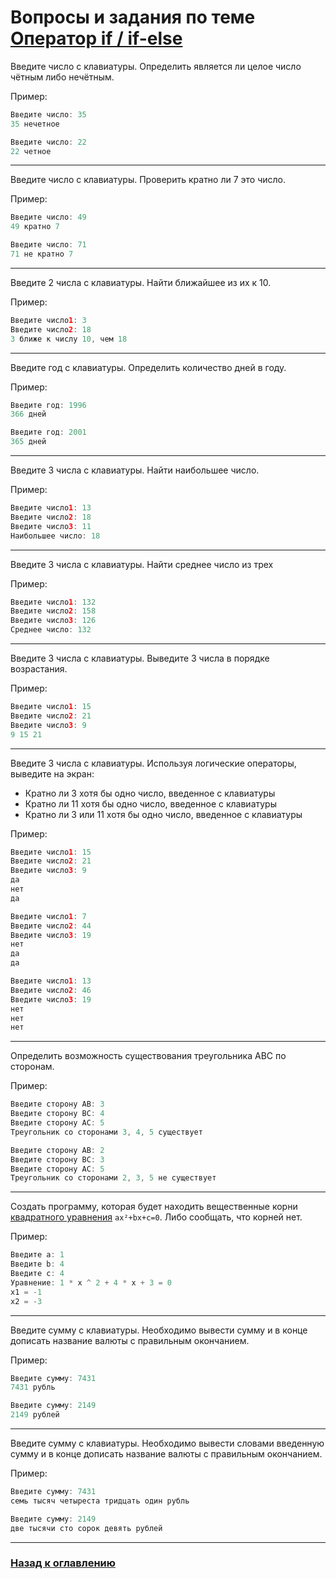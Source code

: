 # Вопросы и задания по теме [Оператор if / if-else](./if_else_operator.md)

Введите число с клавиатуры. Определить является ли целое число чётным либо нечётным.

Пример:

```java
Введите число: 35
35 нечетное
```

```java
Введите число: 22
22 четное
```

---

Введите число с клавиатуры. Проверить кратно ли 7 это число. 

Пример:

```java
Введите число: 49
49 кратно 7
```

```java
Введите число: 71
71 не кратно 7
```
---

Введите 2 числа с клавиатуры. Найти ближайшее из их к 10.

Пример:

```java
Введите число1: 3
Введите число2: 18
3 ближе к числу 10, чем 18
```

---

Введите год с клавиатуры. Определить количество дней в году.

Пример:

```java
Введите год: 1996
366 дней
```

```java
Введите год: 2001
365 дней
```

---

Введите 3 числа с клавиатуры. Найти наибольшее число.

Пример:

```java
Введите число1: 13
Введите число2: 18
Введите число3: 11
Наибольшее число: 18
```
---

Введите 3 числа с клавиатуры. Найти среднее число из трех

Пример:

```java
Введите число1: 132
Введите число2: 158
Введите число3: 126
Среднее число: 132
```

---

Введите 3 числа с клавиатуры. Выведите 3 числа в порядке возрастания.

Пример:

```java
Введите число1: 15
Введите число2: 21
Введите число3: 9
9 15 21
```

---

Введите 3 числа с клавиатуры. Используя логические операторы, выведите на экран:

- Кратно ли 3 хотя бы одно число, введенное с клавиатуры
- Кратно ли 11 хотя бы одно число, введенное с клавиатуры
- Кратно ли 3 или 11 хотя бы одно число, введенное с клавиатуры

Пример:

```java
Введите число1: 15
Введите число2: 21
Введите число3: 9
да
нет
да
```

```java
Введите число1: 7
Введите число2: 44
Введите число3: 19
нет
да
да
```

```java
Введите число1: 13
Введите число2: 46
Введите число3: 19
нет
нет
нет
```

---

Определить возможность существования треугольника ABC по сторонам.

Пример:

```java
Введите сторону AB: 3
Введите сторону BC: 4
Введите сторону AC: 5
Треугольник со сторонами 3, 4, 5 существует
```

```java
Введите сторону AB: 2
Введите сторону BC: 3
Введите сторону AC: 5
Треугольник со сторонами 2, 3, 5 не существует
```

---

Создать программу, которая будет находить вещественные корни [квадратного уравнения](http://ru.wikipedia.org/wiki/Квадратное_уравнение) `ax²+bx+c=0`.
Либо сообщать, что корней нет.

Пример:

```java
Введите a: 1
Введите b: 4
Введите c: 4
Уравнение: 1 * x ^ 2 + 4 * x + 3 = 0
x1 = -1 
x2 = -3
```

---

Введите сумму с клавиатуры. Необходимо вывести сумму и в конце дописать название валюты с правильным окончанием.

Пример:

```java
Введите сумму: 7431
7431 рубль
```

```java
Введите сумму: 2149
2149 рублей
```

---

Введите сумму с клавиатуры. Необходимо вывести словами введенную сумму и в конце дописать название валюты с правильным окончанием.

Пример:

```java
Введите сумму: 7431
семь тысяч четыреста тридцать один рубль
```

```java
Введите сумму: 2149
две тысячи сто сорок девять рублей
```

---

### [Назад к оглавлению](./README.md)